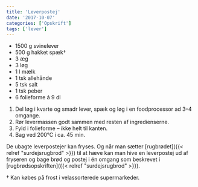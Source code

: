 ```yaml
---
title: 'Leverpostej'
date: '2017-10-07'
categories: ['Opskrift']
tags: ['lever']
---
```


* 1500 g svinelever
* 500 g hakket spæk†
* 3 æg
* 3 løg
* 1 l mælk
* 1 tsk allehånde
* 5 tsk salt
* 1 tsk peber
* 6 folieforme á 9 dl

1. Del løg i kvarte og smadr lever, spæk og løg i en foodprocessor ad 3–4 omgange.
2. Rør levermassen godt sammen med resten af ingredienserne.
3. Fyld i folieforme – ikke helt til kanten.
4. Bag ved 200°C i ca. 45 min.

De ubagte leverpostejer kan fryses. Og når man sætter [rugbrødet]({{< relref "surdejsrugbrod" >}}) til at hæve kan man
hive en leverpostej ud af fryseren og bage brød og postej i én omgang som beskrevet i [rugbrødsopskriften]({{< relref
"surdejsrugbrod" >}}).

† Kan købes på frost i velassorterede supermarkeder.
